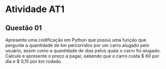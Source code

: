 <h1> Atividade AT1 </h1>
<h2> Questão 01 </h2>
<p> Apresente uma codificação em Python que possui uma função que pergunte a quantidade de km percorridos por um carro alugado pelo usuário, assim como a quantidade de dias pelos quais o carro foi alugado. Calcule e apresente o preço a pagar, sabendo que o carro custa &dollar; 60 por dia e &dollar; 0,15 por km rodado. </p>
